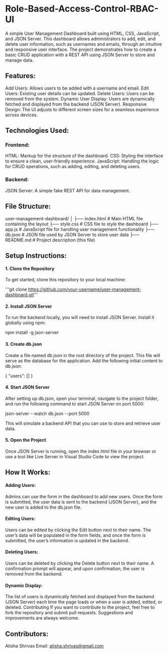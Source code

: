 # Role-Based-Access-Control-RBAC-UI
A simple User Management Dashboard built using HTML, CSS, JavaScript, and JSON Server. This dashboard allows administrators to add, edit, and delete user information, such as usernames and emails, through an intuitive and responsive user interface. The project demonstrates how to create a basic CRUD application with a REST API using JSON Server to store and manage data.

## Features:
Add Users: Allows users to be added with a username and email.
Edit Users: Existing user details can be updated.
Delete Users: Users can be removed from the system.
Dynamic User Display: Users are dynamically fetched and displayed from the backend (JSON Server).
Responsive Design: The UI adjusts to different screen sizes for a seamless experience across devices.

## Technologies Used:
### Frontend:
HTML: Markup for the structure of the dashboard.
CSS: Styling the interface to ensure a clean, user-friendly experience.
JavaScript: Handling the logic for CRUD operations, such as adding, editing, and deleting users.
### Backend:
JSON Server: A simple fake REST API for data management.

## File Structure:
user-management-dashboard/
│
├── index.html            # Main HTML file containing the layout
├── style.css             # CSS file to style the dashboard
├── app.js                # JavaScript file for handling user management functionality
├── db.json               # JSON file used by JSON Server to store user data
├── README.md             # Project description (this file)

## Setup Instructions:
#### 1. Clone the Repository
To get started, clone this repository to your local machine:

'''git clone https://github.com/your-username/user-management-dashboard.git'''

#### 2. Install JSON Server
To run the backend locally, you will need to install JSON Server. Install it globally using npm:


npm install -g json-server

#### 3. Create db.json
Create a file named db.json in the root directory of the project. This file will serve as the database for the application. Add the following initial content to db.json:


{
  "users": []
}

#### 4. Start JSON Server
After setting up db.json, open your terminal, navigate to the project folder, and run the following command to start JSON Server on port 5000:


json-server --watch db.json --port 5000

This will simulate a backend API that you can use to store and retrieve user data.

#### 5. Open the Project
Once JSON Server is running, open the index.html file in your browser or use a tool like Live Server in Visual Studio Code to view the project.

## How It Works:
#### Adding Users:

Admins can use the form in the dashboard to add new users. Once the form is submitted, the user data is sent to the backend (JSON Server), and the new user is added to the db.json file.

#### Editing Users:

Users can be edited by clicking the Edit button next to their name. The user’s data will be populated in the form fields, and once the form is submitted, the user’s information is updated in the backend.

#### Deleting Users:

Users can be deleted by clicking the Delete button next to their name. A confirmation prompt will appear, and upon confirmation, the user is removed from the backend.

#### Dynamic Display:

The list of users is dynamically fetched and displayed from the backend (JSON Server) each time the page loads or when a user is added, edited, or deleted.
Contributing
If you want to contribute to the project, feel free to fork the repository and submit pull requests. Suggestions and improvements are always welcome.

## Contributors:
Atisha Shrivas
Email: atisha.shrivas@gmail.com

